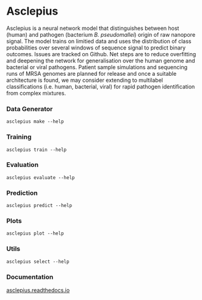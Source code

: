 # Asclepius

Asclepius is a neural network model that distinguishes between host (human) and pathogen (bacterium *B. pseudomallei*) origin of raw nanopore signal. The model trains on limitied data and uses the distribution of class probabilities over several windows of sequence signal to predict binary outcomes. Issues are tracked on Github. Net steps are to reduce overfitting and deepening the network for generalisation over the human genome and bacterial or viral pathogens. Patient sample simulations and sequencing runs of MRSA genomes are planned for release and once a suitable architecture is found, we may consider extending to multilabel classifications (i.e. human, bacterial, viral) for rapid pathogen identification from complex mixtures.

### Data Generator

`asclepius make --help`

### Training 

`asclepius train --help`

### Evaluation

`asclepius evaluate --help`

### Prediction

`asclepius predict --help`

### Plots

`asclepius plot --help`

### Utils

`asclepius select --help`

### Documentation

[asclepius.readthedocs.io](https://asclepius.readthedocs.io)
